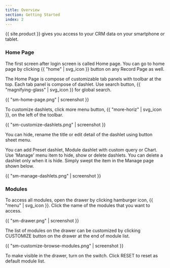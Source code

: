 ```yaml
---
title: Overview
section: Getting Started
index: 2
---
```


{{ site.product }} gives you access to your CRM data on your smartphone or tablet.

### Home Page

The first screen after login screen is called Home page. You can go to home page by clicking {{ "home" | svg_icon }} button on any Record Page as well.

The Home Page is compose of customizable tab panels with toolbar at the top. Each tab panel is compose of dashlet. Use search button, {{ "magnifying-glass" | svg_icon }} for global search.
 
{{ "sm-home-page.png" | screenshot }}

To customize dashlets, click more menu button, {{ "more-horiz" | svg_icon }}, on the left of the toolbar.

{{ "sm-customize-dashlets.png" | screenshot }}

You can hide, rename the title or edit detail of the dashlet using button sheet menu.

You can add Preset dashlet, Module dashlet with custom query or Chart. Use 'Manage' menu item to hide, show or delete dashlets. You can delete a dashlet only when it is hide. Simply swept the item in the Manage page shown below.

{{ "sm-manage-dashlets.png" | screenshot }}

### Modules

To access all modules, open the drawer by clicking hamburger icon, {{ "menu" | svg_icon }}. Click the name of the modules that you want to access.

{{ "sm-drawer.png" | screenshot }}

The list of modules on the drawer can be customized by clicking CUSTOMIZE button on the drawer at the end of module list.

{{ "sm-customize-browse-modules.png" | screenshot }}

To make visible in the drawer, turn on the switch. Click RESET to reset as default module list.

